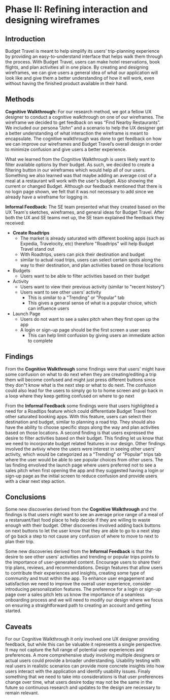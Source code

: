 # Phase II: Refining interaction and designing wireframes

## Introduction

Budget Travel is meant to help simplify its users’ trip-planning experience by providing an easy-to-understand interface that helps walk them through the process. With Budget Travel, users can make hotel reservations, book flights, and plan activities all in one place. By creating and designing wireframes, we can give users a general idea of what our application will look like and give them a better understanding of how it will work, even without having the finished product available in their hand.

## Methods

**Cognitive Walkthrough:** 
For our research method, we got a fellow UX designer to conduct a cognitive walkthrough on one of our wireframes. The wireframe we decided to get feedback on was “Find Nearby Restaurants”. We included our persona “John” and a scenario to help the UX designer get a  better understanding of what interaction the wireframe is meant to encapsulate. The cognitive walkthrough was done to get feedback on how we can improve our wireframes and Budget Travel’s overall design in order to minimize confusion and give users a better experience. 

What we learned from the Cognitive Walkthrough is users likely want to filter available options by their budget. As such, we decided to create a filtering button in our wireframes which would help all of our users. Something we also learned was that maybe adding an average cost of a meal at a restaurant will work with the user's budget. Also showing the current or changed Budget. Although our feedback mentioned that there is no login page shown, we felt that it was not necessary to add since we already have a wireframe for logging in. 

**Informal Feedback:**
The SE team presented what they created based on the UX Team's sketches, wireframes, and general ideas for Budget Travel. After both the UX and SE teams met up, the SE team explained the feedback they received:
   - <strong>Create Roadtrips</strong>
       - The market is already saturated with different booking apps (such as Expedia, Travelocity, etc) therefore "Roadtrips" will help Budget Travel stand out
       - With Roadtrips, users can pick their destination and budget
       - similar to actual road trips, users can select certain spots along the way to their destination, and plan activities based on those locations
   - Budgets
     - Users want to be able to filter activities based on their budget
   - Activity
     - Users want to view their previous activity (similar to "recent history")
     - Users want to see other users' activity
        - This is similar to a "Trending" or "Popular" tab
        - This gives a general sense of what is a popular choice, which can influence users
   - Launch Page
     - Users do not want to see a sales pitch when they first open up the app
     - A login or sign-up page should be the first screen a user sees
        - This can help limit confusion by giving users an immediate action to complete

## Findings

From the **Cognitive Walkthrough** some findings were that users' might have some confusion on what to do next when they are creating/editing a trip them will become confused and might just press different buttons since they don"t know what is the next step or what to do next. The confusion could also lead for the users to simply go to to home screen and go back in a loop where they keep getting confused on where to go next

From the **Informal Feedback** some findings were that users highlighted a need for a Roadtips feature which could differentiate Budget Travel from other saturated booking apps. With this feature, users can select their destination and budget, similar to planning a road trip. They should also have the ability to choose specific stops along the way and plan activities based on those locations. A second finding is that users expressed the desire to filter activities based on their budget. This finding let us know that we need to incorporate budget related features in our design. Other findings involved the avtiviy where the users were interest in seeing other users' activity, which would be categorized as a "Trending" or "Popular" trips tab where the user would be able to see popular choices from other users. The las finding envolved the launch page where users preferred not to see a sales pitch when first opening the app and they suggested having a login or sign-up page as the initial screen to reduce confusion and provide users with a clear next step action.

## Conclusions

Some new discoveries derived from the **Cognitive Walkthrough** and the findings is that users might want to see an average price range of a meal of a restaruant/fast food place to help decide if they are willing to waste enough with their budget. Other discoveries involved adding back buttons on next buttons to let the user know that they are able to go to a next step of go back a step to not cause any confusion of where to move to next to plan their trip.

Some new discoveries derived from the **Informal Feedback** is that the desire to see other users' activities and trending or popular trips points to the importance of user-generated content. Encourage users to share their trip plans, reviews, and recommendations. Design features that allow users to contribute their experiences and insights, creating some type of community and trust within the app. To enhance user engagement and satisfaction we need to improve the overall user experience, consider introducing personalization features. The preference for a login or sign-up page over a sales pitch lets us know the importance of a seamless onboarding process and we will need to modify our design where we focus on ensuring a straightforward path to creating an account and getting started.

## Caveats

For our Cognitive Walkthrough it only involved one UX designer providing feedback, but while this can be valuable it represents a single perspective. It may not capture the full range of potential user experiences and preferences. A more comprehensive study involving multiple designers or actual users could provide a broader understanding. Usability testing with real users in realistic scenarios can provide more concrete insights into how users interact with the application and identify usability issues. Finaly something that we need to take into considerations is that user preferences change over time, what users desire today may not be the same in the future so continuous research and updates to the design are necessary to remain relevant.




